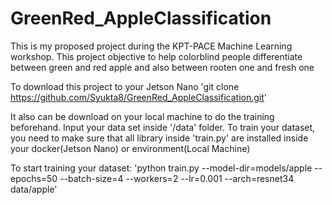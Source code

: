 # GreenRed_AppleClassification
This is my proposed project during the KPT-PACE Machine Learning workshop. This project objective to help colorblind people differentiate between green and red apple and also between rooten one and fresh one

To download this project to your Jetson Nano
'git clone https://github.com/Syukta8/GreenRed_AppleClassification.git'

It also can be download on your local machine to do the training beforehand. Input your data set inside '/data' folder.
To train your dataset, you need to make sure that all library inside 'train.py' are installed inside your docker(Jetson Nano) or environment(Local Machine)

To start training your dataset:
'python train.py --model-dir=models/apple --epochs=50 --batch-size=4 --workers=2 --lr=0.001 --arch=resnet34 data/apple'
